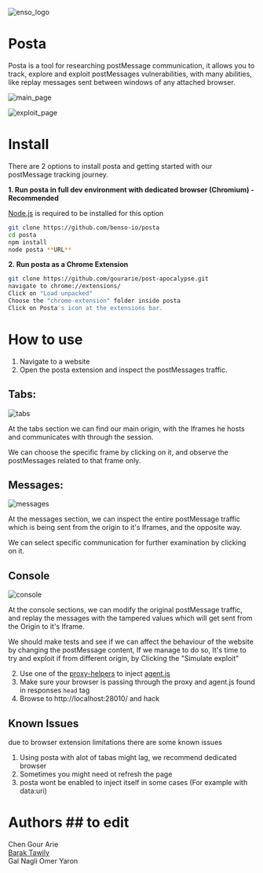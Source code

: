 ![enso_logo](https://raw.githubusercontent.com/naglienso/naglienso.github.io/main/images/Logo%20vertical%20-%20dark%403x.png)

# Posta
Posta is a tool for researching postMessage communication, it allows you to track, explore and exploit postMessages vulnerabilities, with many abilities, like replay messages sent between windows of any attached browser.

![main_page](https://raw.githubusercontent.com/naglienso/naglienso.github.io/main/images/main_page.png)

![exploit_page](https://raw.githubusercontent.com/naglienso/naglienso.github.io/main/images/exploit_page.png)

# Install
There are 2 options to install posta and getting started with our postMessage tracking journey.

**1. Run posta in full dev environment with dedicated browser (Chromium) - Recommended**

[Node.js](https://nodejs.org/en/download/) is required to be installed for this option

```bash
git clone https://github.com/benso-io/posta
cd posta
npm install
node posta **URL**
```

**2. Run posta as a Chrome Extension**

```bash
git clone https://github.com/gourarie/post-apocalypse.git
navigate to chrome://extensions/
Click on "Load unpacked"
Choose the "chrome-extension" folder inside posta
Click on Posta's icon at the extensions bar.
```

# How to use
1. Navigate to a website
2. Open the posta extension and inspect the postMessages traffic.

## Tabs:
![tabs](https://raw.githubusercontent.com/naglienso/naglienso.github.io/main/images/tabs.png)

At the tabs section we can find our main origin, with the Iframes he hosts and communicates with through the session.

We can choose the specific frame by clicking on it, and observe the postMessages related to that frame only.

## Messages:
![messages](https://raw.githubusercontent.com/naglienso/naglienso.github.io/main/images/messages.png)

At the messages section, we can inspect the entire postMessage traffic which is being sent from the origin to it's Iframes, and the opposite way.

We can select specific communication for further examination by clicking on it.

## Console
![console](https://raw.githubusercontent.com/naglienso/naglienso.github.io/main/images/console.png)

At the console sections, we can modify the original postMessage traffic, and replay the messages with the tampered values which will get sent from the Origin to it's Iframe.

We should make tests and see if we can affect the behaviour of the website by changing the postMessage content, If we manage to do so, It's time to try and exploit if from different origin, by Clicking the "Simulate exploit"

2. Use one of the [proxy-helpers](https://github.com/gourarie/post-apocalypse/tree/master/proxy-helpers) to inject [agent.js](https://github.com/gourarie/post-apocalypse/blob/master/src/agent.js)
3. Make sure your browser is passing through the proxy and agent.js found in responses `head` tag
4. Browse to http://localhost:28010/ and hack


 
## Known Issues
due to browser extension limitations there are some known issues
1. Using posta with alot of tabas might lag, we recommend dedicated browser
2. Sometimes you might need ot refresh the page
3. posta wont be enabled to inject itself in some cases (For example with data:uri)
# Authors ## to edit
Chen Gour Arie<br>
[Barak Tawily](https://quitten.github.io/)<br>
Gal Nagli
Omer Yaron
